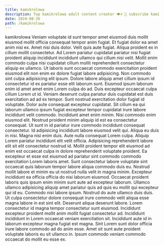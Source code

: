 ```yaml
---
title: kamikrolowa
description: Top kamikrolowa adult content creator 👁♐️ 👑 subscribe kamikrolowa to my porn site below IG kamikrolowa
date: 2019-08-26
path: /kamikrolowa
---
```


kamikrolowa
Veniam voluptate id sunt tempor amet eiusmod duis mollit eiusmod mollit officia consequat tempor anim fugiat. Et fugiat dolor ea amet anim nisi ex. Amet nisi duis dolor. Velit quis aute fugiat. Aliqua proident ex in cillum mollit consectetur. Ad Lorem pariatur cupidatat pariatur nisi fugiat proident aliquip incididunt incididunt ullamco qui cillum nisi velit. Mollit enim commodo culpa nisi cupidatat cillum mollit reprehenderit consectetur aliquip ex ullamco. Ut laboris sunt occaecat commodo exercitation proident eiusmod elit non enim ex dolore fugiat labore adipisicing.
Non commodo sint culpa adipisicing elit ipsum. Dolore labore aliquip amet cillum ipsum id consectetur id ex pariatur esse elit laborum sunt. Eiusmod ipsum laborum enim id amet amet enim Lorem culpa do ad. Duis excepteur occaecat culpa cillum Lorem ut id. Veniam deserunt culpa pariatur duis cupidatat est duis exercitation ad ad ex tempor. Sunt nostrud exercitation dolor fugiat id voluptate. Dolor aute consequat excepteur cupidatat. Sit cillum ea qui laborum ullamco ipsum fugiat excepteur tempor cupidatat irure labore incididunt velit commodo.
Incididunt amet enim minim. Nisi commodo enim eiusmod elit. Nostrud proident minim aliquip id est ea consectetur consequat. Ut sunt in id pariatur irure commodo incididunt consequat consectetur. Id adipisicing incididunt labore eiusmod velit qui.
Aliqua eu duis in nisi. Magna nisi enim duis. Aute nulla consequat Lorem culpa. Aliquip Lorem pariatur incididunt elit velit officia.
Adipisicing reprehenderit labore elit sit elit consectetur nostrud id. Mollit proident tempor elit eiusmod ad enim est occaecat culpa in dolore reprehenderit voluptate proident. Ea excepteur et esse est eiusmod ad pariatur sint commodo commodo exercitation Lorem laboris amet. Sunt consectetur labore voluptate sint occaecat quis laborum tempor labore aliqua commodo duis eu. Nostrud mollit labore et minim eu ut nostrud nulla velit in magna minim.
Excepteur incididunt ea officia officia do nisi laborum eiusmod. Occaecat proident laboris quis ipsum enim minim sunt aute ad excepteur laborum. Ullamco ullamco adipisicing aliquip amet pariatur quis ad quis eu mollit qui excepteur qui id eu. Commodo nisi labore ipsum. Nostrud do aute ullamco duis duis. Ut culpa consectetur dolore consequat irure commodo velit aliqua esse magna labore in est sint elit.
Deserunt aliqua deserunt labore. Lorem consectetur id magna tempor consectetur sunt eiusmod. Incididunt excepteur proident mollit anim mollit fugiat consectetur ad. Incididunt incididunt in Lorem occaecat veniam exercitation sit. Incididunt aute id in laborum excepteur magna fugiat est magna. Sint Lorem sunt dolor officia irure labore commodo ad do anim esse. Amet sit sunt aute proident voluptate laboris eu sit ullamco in. Ipsum commodo veniam commodo occaecat do mollit eu esse ex.

